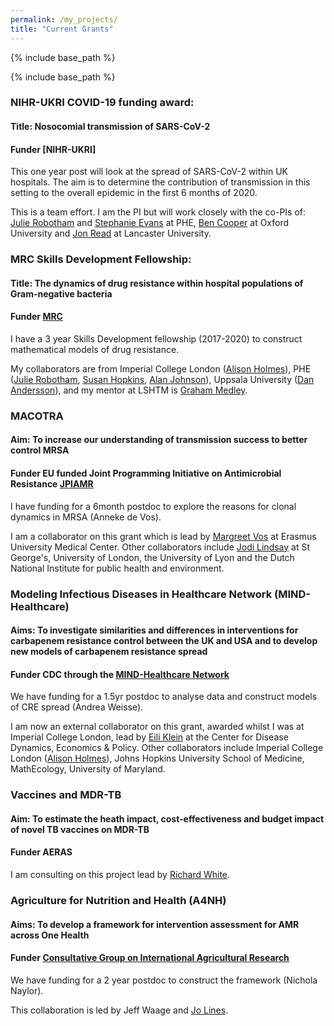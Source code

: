 ```yaml
---
permalink: /my_projects/
title: "Current Grants"
---
```


{% include base_path %}

{% include base_path %}

### NIHR-UKRI COVID-19 funding award: 

#### Title: Nosocomial transmission of SARS-CoV-2

#### **Funder** [NIHR-UKRI]

This one year post will look at the spread of SARS-CoV-2 within UK hospitals. The aim is to determine the contribution of transmission in this setting to the overall epidemic in the first 6 months of 2020. 

This is a team effort. I am the PI but will work closely with the co-PIs of: [Julie Robotham](http://www.imperial.ac.uk/people/j.robotham) and [Stephanie Evans](https://www.linkedin.com/in/stephanie-evans-98126a5a/?originalSubdomain=uk) at PHE, [Ben Cooper](https://www.ndm.ox.ac.uk/team/ben-cooper) at Oxford University and [Jon Read](https://www.lancaster.ac.uk/people-profiles/jonathan-read) at Lancaster University. 


### MRC Skills Development Fellowship: 

#### Title: The dynamics of drug resistance within hospital populations of Gram-negative bacteria

#### **Funder** [MRC](https://www.mrc.ac.uk/skills-careers/fellowships/skills-development-fellowships/)

I have a 3 year Skills Development fellowship (2017-2020) to construct mathematical models of drug resistance. 

My collaborators are from Imperial College London ([Alison Holmes](https://www.imperial.ac.uk/people/alison.holmes)), PHE ([Julie Robotham](http://www.imperial.ac.uk/people/j.robotham), [Susan Hopkins](https://www.imperial.ac.uk/people/s.hopkins), [Alan
Johnson](http://www.imperial.ac.uk/people/a.johnson)), Uppsala University ([Dan Andersson](http://www.imbim.uu.se/Research/Microbiology-immunology/Andersson_Dan_I/)), and my mentor at LSHTM is [Graham Medley](https://www.lshtm.ac.uk/aboutus/people/medley.graham).


### MACOTRA

#### Aim: To increase our understanding of transmission success to better control MRSA

#### **Funder** EU funded Joint Programming Initiative on Antimicrobial Resistance [JPIAMR](https://www.jpiamr.eu/supportedprojects/third-joint-callresult/)

I have funding for a 6month postdoc to explore the reasons for clonal dynamics in MRSA (Anneke de Vos). 

I am a collaborator on this grant which is lead by [Margreet Vos](http://www.safety-and-security.nl/people/profdr-margreet-vos) at
Erasmus University Medical Center. Other collaborators include [Jodi Lindsay](https://www.sgul.ac.uk/research-profiles-a-z/jodi-lindsay) at St George's, University of London, the University of Lyon and the Dutch National Institute for public health and environment.

### Modeling Infectious Diseases in Healthcare Network (MIND-Healthcare)

#### Aims: To investigate similarities and differences in interventions for carbapenem resistance control between the UK and USA and to develop new models of carbapenem resistance spread

#### **Funder** CDC through the [MIND-Healthcare Network](https://www.cdc.gov/hai/research/MIND-Healthcare.html)

We have funding for a 1.5yr postdoc to analyse data and construct models of CRE spread (Andrea Weisse).

I am now an external collaborator on this grant, awarded whilst I was at Imperial College London, lead by [Eili Klein](http://www.cddep.org/profile/eili_klein#sthash.wyshtNcw.dpbs) at the Center for Disease Dynamics, Economics & Policy. Other collaborators
include Imperial College London ([Alison Holmes](https://www.imperial.ac.uk/people/alison.holmes)), Johns Hopkins University School of Medicine, MathEcology, University of Maryland.

### Vaccines and MDR-TB

#### Aim: To estimate the heath impact, cost-effectiveness and budget impact of novel TB vaccines on MDR-TB

#### **Funder** AERAS

I am consulting on this project lead by [Richard White](https://www.lshtm.ac.uk/aboutus/people/white.richard).

### Agriculture for Nutrition and Health (A4NH)

#### Aims: To develop a framework for intervention assessment for AMR across One Health

#### **Funder** [Consultative Group on International Agricultural Research](https://www.cgiar.org/)

We have funding for a 2 year postdoc to construct the framework (Nichola Naylor). 

This collaboration is led by Jeff Waage and [Jo Lines](https://www.lshtm.ac.uk/aboutus/people/lines.jo). 
